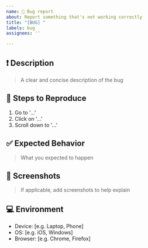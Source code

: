 ```yaml
---
name: 🐛 Bug report
about: Report something that's not working correctly
title: "[BUG] "
labels: bug
assignees: ''

---
```


## ❗ Description

> A clear and concise description of the bug

## 🔁 Steps to Reproduce

1. Go to '...'
2. Click on '...'
3. Scroll down to '...'

## ✅ Expected Behavior

> What you expected to happen

## 📸 Screenshots

> If applicable, add screenshots to help explain

## 💻 Environment

- Device: [e.g. Laptop, Phone]
- OS: [e.g. iOS, Windows]
- Browser: [e.g. Chrome, Firefox]

